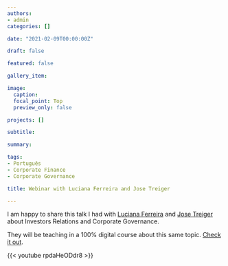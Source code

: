 ```yaml
---
authors:
- admin
categories: []

date: "2021-02-09T00:00:00Z"

draft: false

featured: false

gallery_item:

image:
  caption: 
  focal_point: Top
  preview_only: false

projects: []

subtitle: 

summary: 

tags:
- Português
- Corporate Finance
- Corporate Governance

title: Webinar with Luciana Ferreira and Jose Treiger

---
```


I am happy to share this talk I had with [Luciana Ferreira](https://www.linkedin.com/in/luciana-paulo-ferreira/) and [Jose Treiger](https://www.linkedin.com/in/jose-marcos-treiger-a74a3b/) about Investors Relations and Corporate Governance.

They will be teaching in a 100% digital course about this same topic. [Check it out](https://iag.puc-rio.br/curso/aprimorando-conhecimentos-mercado-de-capitais-e-ri/).

{{< youtube rpdaHeODdr8 >}}









